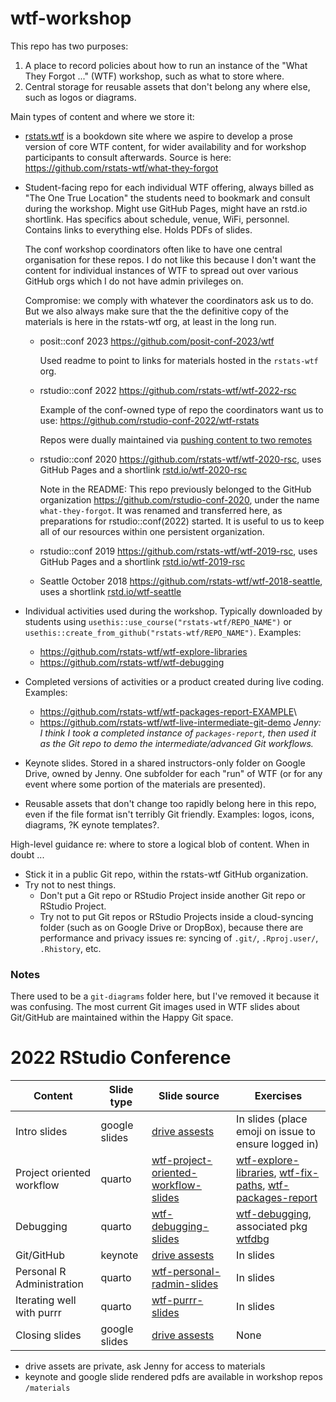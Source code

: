 # wtf-workshop

This repo has two purposes:

1.  A place to record policies about how to run an instance of the "What They Forgot ..." (WTF) workshop, such as what to store where.
2.  Central storage for reusable assets that don't belong any where else, such as logos or diagrams.

Main types of content and where we store it:

-   [rstats.wtf](https://rstats.wtf) is a bookdown site where we aspire to develop a prose version of core WTF content, for wider availability and for workshop participants to consult afterwards.
    Source is here: <https://github.com/rstats-wtf/what-they-forgot>

-   Student-facing repo for each individual WTF offering, always billed as "The One True Location" the students need to bookmark and consult during the workshop.
    Might use GitHub Pages, might have an rstd.io shortlink.
    Has specifics about schedule, venue, WiFi, personnel.
    Contains links to everything else.
    Holds PDFs of slides.

    The conf workshop coordinators often like to have one central organisation for these repos.
    I do not like this because I don't want the content for individual instances of WTF to spread out over various GitHub orgs which I do not have admin privileges on.

    Compromise: we comply with whatever the coordinators ask us to do.
    But we also always make sure that the the definitive copy of the materials is here in the rstats-wtf org, at least in the long run.

    -   posit::conf 2023 <https://github.com/posit-conf-2023/wtf>
    
        Used readme to point to links for materials hosted in the `rstats-wtf` org.
    
    -   rstudio::conf 2022 <https://github.com/rstats-wtf/wtf-2022-rsc>

        Example of the conf-owned type of repo the coordinators want us to use: <https://github.com/rstudio-conf-2022/wtf-rstats>

        Repos were dually maintained via [pushing content to two remotes](https://stackoverflow.com/questions/14290113/git-pushing-code-to-two-remotes/14290145#14290145)

    -   rstudio::conf 2020 <https://github.com/rstats-wtf/wtf-2020-rsc>, uses GitHub Pages and a shortlink [rstd.io/wtf-2020-rsc](https://rstd.io/wtf-2020-rsc)

        Note in the README: This repo previously belonged to the GitHub organization <https://github.com/rstudio-conf-2020>, under the name `what-they-forgot`.
        It was renamed and transferred here, as preparations for rstudio::conf(2022) started.
        It is useful to us to keep all of our resources within one persistent organization.

    -   rstudio::conf 2019 <https://github.com/rstats-wtf/wtf-2019-rsc>, uses GitHub Pages and a shortlink [rstd.io/wtf-2019-rsc](https://rstd.io/wtf-2019-rsc)

    -   Seattle October 2018 <https://github.com/rstats-wtf/wtf-2018-seattle>, uses a shortlink [rstd.io/wtf-seattle](https://rstd.io/wtf-seattle)

-   Individual activities used during the workshop.
    Typically downloaded by students using `usethis::use_course("rstats-wtf/REPO_NAME")` or `usethis::create_from_github("rstats-wtf/REPO_NAME")`.
    Examples:

    -   <https://github.com/rstats-wtf/wtf-explore-libraries>
    -   <https://github.com/rstats-wtf/wtf-debugging>

-   Completed versions of activities or a product created during live coding.
    Examples:

    -   <https://github.com/rstats-wtf/wtf-packages-report-EXAMPLE>\
    -   <https://github.com/rstats-wtf/wtf-live-intermediate-git-demo> *Jenny: I think I took a completed instance of `packages-report`, then used it as the Git repo to demo the intermediate/advanced Git workflows.*

-   Keynote slides.
    Stored in a shared instructors-only folder on Google Drive, owned by Jenny.
    One subfolder for each "run" of WTF (or for any event where some portion of the materials are presented).

-   Reusable assets that don't change too rapidly belong here in this repo, even if the file format isn't terribly Git friendly.
    Examples: logos, icons, diagrams, ?K
    eynote templates?.

High-level guidance re: where to store a logical blob of content.
When in doubt ...

-   Stick it in a public Git repo, within the rstats-wtf GitHub organization.
-   Try not to nest things.
    -   Don't put a Git repo or RStudio Project inside another Git repo or RStudio Project.
    -   Try not to put Git repos or RStudio Projects inside a cloud-syncing folder (such as on Google Drive or DropBox), because there are performance and privacy issues re: syncing of `.git/`, `.Rproj.user/`, `.Rhistory`, etc.

### Notes

There used to be a `git-diagrams` folder here, but I've removed it because it was confusing.
The most current Git images used in WTF slides about Git/GitHub are maintained within the Happy Git space.

# 2022 RStudio Conference

| Content                   | Slide type    | Slide source                                                                                               | Exercises                                                                                                                                                                                                            |
|---------------|---------------|---------------|----------------------------|
| Intro slides              | google slides | [drive assests](https://drive.google.com/drive/u/0/folders/12shxFDi5SPjwS6vc8UVIJRJZOQoeViV9)              | In slides (place emoji on issue to ensure logged in)                                                                                                                                                                 |
| Project oriented workflow | quarto        | [wtf-project-oriented-workflow-slides](https://github.com/rstats-wtf/wtf-project-oriented-workflow-slides) | [wtf-explore-libraries](https://github.com/rstats-wtf/wtf-explore-libraries), [wtf-fix-paths](https://github.com/rstats-wtf/wtf-fix-paths), [wtf-packages-report](https://github.com/rstats-wtf/wtf-packages-report) |
| Debugging                 | quarto        | [wtf-debugging-slides](https://github.com/rstats-wtf/wtf-debugging-slides)                                 | [wtf-debugging](https://github.com/rstats-wtf/wtf-debugging), associated pkg [wtfdbg](https://github.com/rstats-wtf/wtfdbg)                                                                                          |
| Git/GitHub                | keynote       | [drive assests](https://drive.google.com/drive/u/0/folders/12shxFDi5SPjwS6vc8UVIJRJZOQoeViV9)              | In slides                                                                                                                                                                                                            |
| Personal R Administration | quarto        | [wtf-personal-radmin-slides](https://github.com/rstats-wtf/wtf-personal-radmin-slides)                     | In slides                                                                                                                                                                                                            |
| Iterating well with purrr | quarto        | [wtf-purrr-slides](https://github.com/rstats-wtf/wtf-purrr-slides)                                         | In slides                                                                                                                                                                                                            |
| Closing slides            | google slides | [drive assests](https://drive.google.com/drive/u/0/folders/12shxFDi5SPjwS6vc8UVIJRJZOQoeViV9)              | None                                                                                                                                                                                                                 |
- drive assets are private, ask Jenny for access to materials
- keynote and google slide rendered pdfs are available in workshop repos `/materials`
